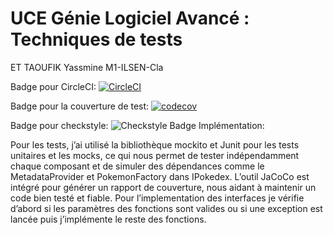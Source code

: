 # UCE Génie Logiciel Avancé : Techniques de tests
ET TAOUFIK Yassmine
M1-ILSEN-Cla

Badge pour CircleCI: [![CircleCI](https://dl.circleci.com/status-badge/img/gh/YassmineEttaoufik/ceri-m1-techniques-de-test/tree/master.svg?style=svg)](https://dl.circleci.com/status-badge/redirect/gh/YassmineEttaoufik/ceri-m1-techniques-de-test/tree/master)

Badge pour la couverture de test: [![codecov](https://codecov.io/github/YassmineEttaoufik/ceri-m1-techniques-de-test/graph/badge.svg?token=CGIUKS6JE9)](https://codecov.io/github/YassmineEttaoufik/ceri-m1-techniques-de-test)

Badge pour checkstyle: ![Checkstyle Badge](./checkstyle-badge.svg)
Implémentation:

Pour les tests, j’ai utilisé la bibliothèque mockito et Junit pour les tests unitaires et les mocks, ce qui nous permet de tester indépendamment chaque composant et de simuler des dépendances comme le MetadataProvider et PokemonFactory dans IPokedex. 
L’outil JaCoCo est intégré pour générer un rapport de couverture, nous aidant à maintenir un code bien testé et fiable.
Pour l’implementation des interfaces je vérifie d’abord si les paramètres des fonctions sont valides ou si une exception est lancée puis j’implémente le reste des fonctions. 

